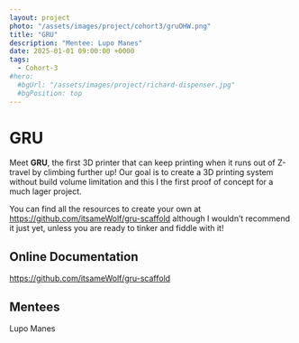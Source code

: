 ```yaml
---
layout: project
photo: "/assets/images/project/cohort3/gruOHW.png"
title: "GRU"
description: "Mentee: Lupo Manes"
date: 2025-01-01 09:00:00 +0000
tags:
  - Cohort-3
#hero:
  #bgUrl: "/assets/images/project/richard-dispenser.jpg"
  #bgPosition: top
---
```


# GRU



Meet **GRU**, the first 3D printer that can keep printing when it runs out of Z-travel by climbing further up!
Our goal is to create a 3D printing system without build volume limitation and this I the first proof of concept for a much lager project.

You can find all the resources to create your own at https://github.com/itsameWolf/gru-scaffold although I wouldn’t recommend it just yet, unless you are ready to tinker and fiddle with it!

## Online Documentation
https://github.com/itsameWolf/gru-scaffold


## Mentees
Lupo Manes



